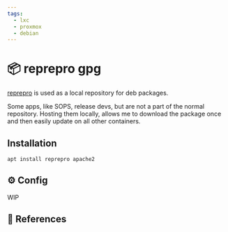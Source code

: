 ```yaml
---
tags:
  - lxc
  - proxmox
  - debian
---
```

# :package: reprepro gpg

[reprepro][1] is used as a local repository for deb packages.

Some apps, like SOPS, release devs, but are not a part of the normal repository. Hosting them locally, allows me to download the package once and then easily update on all other containers.

## Installation

```shell
apt install reprepro apache2
```

## :gear: Config

WIP

## :link: References

[1]: <https://santi-bassett.blogspot.com/2014/07/setting-up-apt-repository-with-reprepro.html?m=1>